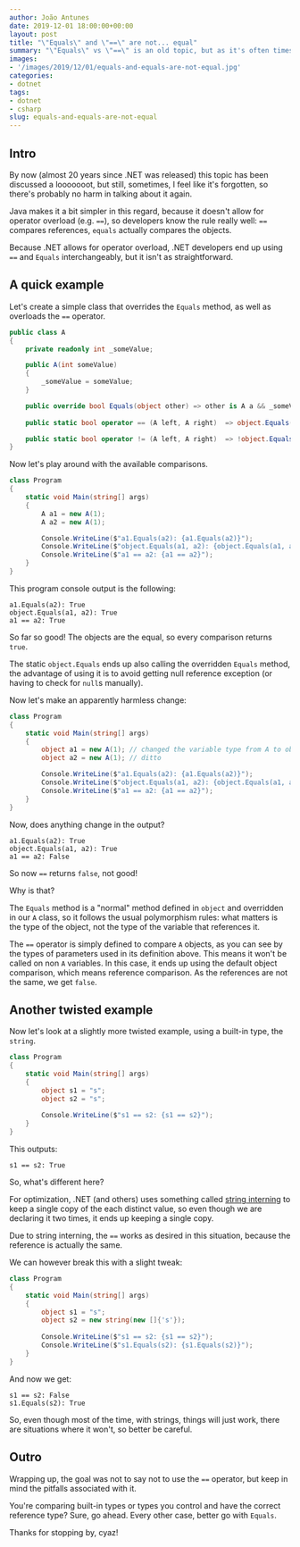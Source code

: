 ```yaml
---
author: João Antunes
date: 2019-12-01 18:00:00+00:00
layout: post
title: "\"Equals\" and \"==\" are not... equal"
summary: "\"Equals\" vs \"==\" is an old topic, but as it's often times forgotten, there's probably no harm in talking about it again."
images:
- '/images/2019/12/01/equals-and-equals-are-not-equal.jpg'
categories:
- dotnet
tags:
- dotnet
- csharp
slug: equals-and-equals-are-not-equal
---
```


## Intro

By now (almost 20 years since .NET was released) this topic has been discussed a looooooot, but still, sometimes, I feel like it's forgotten, so there's probably no harm in talking about it again.

Java makes it a bit simpler in this regard, because it doesn't allow for operator overload (e.g. `==`), so developers know the rule really well: `==` compares references, `equals` actually compares the objects.

Because .NET allows for operator overload, .NET developers end up using `==` and `Equals` interchangeably, but it isn't as straightforward.

## A quick example

Let's create a simple class that overrides the `Equals` method, as well as overloads the `==` operator.

```csharp
public class A
{
    private readonly int _someValue;

    public A(int someValue)
    {
        _someValue = someValue;
    }

    public override bool Equals(object other) => other is A a && _someValue == a._someValue;
    
    public static bool operator == (A left, A right)  => object.Equals(left, right);

    public static bool operator != (A left, A right)  => !object.Equals(left, right);
}
```

Now let's play around with the available comparisons.

```csharp
class Program
{
    static void Main(string[] args)
    {
        A a1 = new A(1);
        A a2 = new A(1);

        Console.WriteLine($"a1.Equals(a2): {a1.Equals(a2)}");
        Console.WriteLine($"object.Equals(a1, a2): {object.Equals(a1, a2)}");
        Console.WriteLine($"a1 == a2: {a1 == a2}");
    }
}
```

This program console output is the following:

```
a1.Equals(a2): True
object.Equals(a1, a2): True
a1 == a2: True
```

So far so good! The objects are the equal, so every comparison returns `true`.

The static `object.Equals` ends up also calling the overridden `Equals` method, the advantage of using it is to avoid getting null reference exception (or having to check for `null`s manually).

Now let's make an apparently harmless change:

```csharp
class Program
{
    static void Main(string[] args)
    {
        object a1 = new A(1); // changed the variable type from A to object
        object a2 = new A(1); // ditto

        Console.WriteLine($"a1.Equals(a2): {a1.Equals(a2)}");
        Console.WriteLine($"object.Equals(a1, a2): {object.Equals(a1, a2)}");
        Console.WriteLine($"a1 == a2: {a1 == a2}");
    }
}
```

Now, does anything change in the output?

```
a1.Equals(a2): True
object.Equals(a1, a2): True
a1 == a2: False
```

So now `==` returns `false`, not good!

Why is that?

The `Equals` method is a "normal" method defined in `object` and overridden in our `A` class, so it follows the usual polymorphism rules: what matters is the type of the object, not the type of the variable that references it.

The `==` operator is simply defined to compare `A` objects, as you can see by the types of parameters used in its definition above. This means it won't be called on non `A` variables. In this case, it ends up using the default object comparison, which means reference comparison. As the references are not the same, we get `false`.

## Another twisted example

Now let's look at a slightly more twisted example, using a built-in type, the `string`.

```csharp
class Program
{
    static void Main(string[] args)
    {
        object s1 = "s";
        object s2 = "s";
            
        Console.WriteLine($"s1 == s2: {s1 == s2}");
    }
}
```

This outputs:

```
s1 == s2: True
```

So, what's different here?

For optimization, .NET (and others) uses something called [string interning](https://en.wikipedia.org/wiki/String_interning) to keep a single copy of the each distinct value, so even though we are declaring it two times, it ends up keeping a single copy.

Due to string interning, the `==` works as desired in this situation, because the reference is actually the same.

We can however break this with a slight tweak:

```csharp
class Program
{
    static void Main(string[] args)
    {
        object s1 = "s";
        object s2 = new string(new []{'s'});
        
        Console.WriteLine($"s1 == s2: {s1 == s2}");
        Console.WriteLine($"s1.Equals(s2): {s1.Equals(s2)}");
    }
}
```

And now we get:

```
s1 == s2: False
s1.Equals(s2): True
```

So, even though most of the time, with strings, things will just work, there are situations where it won't, so better be careful.

## Outro

Wrapping up, the goal was not to say not to use the `==` operator, but keep in mind the pitfalls associated with it.

You're comparing built-in types or types you control and have the correct reference type? Sure, go ahead. Every other case, better go with `Equals`.

Thanks for stopping by, cyaz!